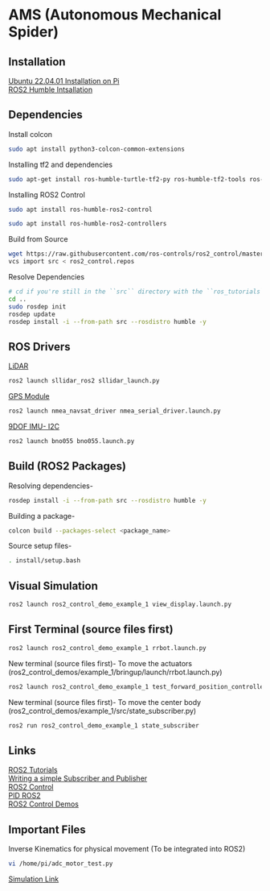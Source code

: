 # AMS (Autonomous Mechanical Spider)

## Installation
[Ubuntu 22.04.01 Installation on Pi](https://ubuntu.com/tutorials/how-to-install-ubuntu-on-your-raspberry-pi)<br />
[ROS2 Humble Intsallation](https://docs.ros.org/en/humble/Installation/Ubuntu-Install-Debians.html)<br />

## Dependencies
Install colcon
```bash
sudo apt install python3-colcon-common-extensions
```
Installing tf2 and dependencies
```bash
sudo apt-get install ros-humble-turtle-tf2-py ros-humble-tf2-tools ros-humble-tf-transformations
```
Installing ROS2 Control
```bash
sudo apt install ros-humble-ros2-control
```
```bash
sudo apt install ros-humble-ros2-controllers
```
Build from Source
```bash
wget https://raw.githubusercontent.com/ros-controls/ros2_control/master/ros2_control.rolling.repos
vcs import src < ros2_control.repos
```
Resolve Dependencies
```bash
# cd if you're still in the ``src`` directory with the ``ros_tutorials`` clone
cd ..
sudo rosdep init
rosdep update
rosdep install -i --from-path src --rosdistro humble -y
```

## ROS Drivers
[LiDAR](https://github.com/Slamtec/sllidar_ros2)
```bash
ros2 launch sllidar_ros2 sllidar_launch.py
```
[GPS Module](https://github.com/ros-drivers/nmea_navsat_driver/tree/ros2)
```bash
ros2 launch nmea_navsat_driver nmea_serial_driver.launch.py
```
[9DOF IMU- I2C](https://github.com/flynneva/bno055)
```bash
ros2 launch bno055 bno055.launch.py
```

## Build (ROS2 Packages)
Resolving dependencies-
```bash
rosdep install -i --from-path src --rosdistro humble -y
```
Building a package-
```bash
colcon build --packages-select <package_name>
```
Source setup files-
```bash
. install/setup.bash
```

## Visual Simulation
```bash
ros2 launch ros2_control_demo_example_1 view_display.launch.py
```

## First Terminal (source files first)
```bash
ros2 launch ros2_control_demo_example_1 rrbot.launch.py
```
New terminal (source files first)- To move the actuators (ros2_control_demos/example_1/bringup/launch/rrbot.launch.py)
```bash
ros2 launch ros2_control_demo_example_1 test_forward_position_controller.launch.py
```
New terminal (source files first)- To move the center body (ros2_control_demos/example_1/src/state_subscriber.py)
```bash
ros2 run ros2_control_demo_example_1 state_subscriber
```

## Links
[ROS2 Tutorials](https://docs.ros.org/en/humble/Tutorials.html)<br />
[Writing a simple Subscriber and Publisher](https://docs.ros.org/en/humble/Tutorials/Beginner-Client-Libraries/Writing-A-Simple-Cpp-Publisher-And-Subscriber.html)<br />
[ROS2 Control](https://control.ros.org/master/index.html)<br />
[PID ROS2](https://github.com/ros-controls/control_toolbox/tree/ros2-master/src)<br />
[ROS2 Control Demos](https://github.com/ros-controls/ros2_control_demos)<br />

## Important Files
Inverse Kinematics for physical movement (To be integrated into ROS2)
```bash
vi /home/pi/adc_motor_test.py
```
[Simulation Link](https://www.youtube.com/watch?v=_vCqwwgBM8k)



